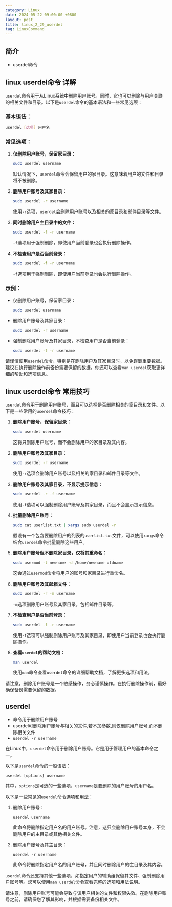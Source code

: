 ```yaml
---
category: Linux
date: 2024-05-22 09:00:00 +0800
layout: post
title: linux_2_29_userdel
tag: LinuxCommand
---
```

## 简介

+ userdel命令

## linux userdel命令 详解

`userdel`命令用于从Linux系统中删除用户账号。同时，它也可以删除与用户关联的相关文件和目录。以下是`userdel`命令的基本语法和一些常见选项：

### 基本语法：

```bash
userdel [选项] 用户名
```

### 常见选项：

1. **仅删除用户账号，保留家目录：**
   ```bash
   sudo userdel username
   ```
   默认情况下，`userdel`命令会保留用户的家目录。这意味着用户的文件和目录将不被删除。

2. **删除用户账号及其家目录：**
   ```bash
   sudo userdel -r username
   ```
   使用`-r`选项，`userdel`会删除用户账号以及相关的家目录和邮件目录等文件。

3. **同时删除用户主目录中的文件：**
   ```bash
   sudo userdel -f -r username
   ```
   `-f`选项用于强制删除，即使用户当前登录也会执行删除操作。

4. **不检查用户是否当前登录：**
   ```bash
   sudo userdel -f -r username
   ```
   `-f`选项用于强制删除，即使用户当前登录也会执行删除操作。

### 示例：

- 仅删除用户账号，保留家目录：
  ```bash
  sudo userdel username
  ```

- 删除用户账号及其家目录：
  ```bash
  sudo userdel -r username
  ```

- 强制删除用户账号及其家目录，不检查用户是否当前登录：
  ```bash
  sudo userdel -f -r username
  ```

请谨慎使用`userdel`命令，特别是在删除用户及其家目录时，以免误删重要数据。建议在执行删除操作前备份需要保留的数据。你还可以查看`man userdel`获取更详细的帮助和选项信息。

## linux userdel命令 常用技巧

`userdel`命令用于删除用户账号，而且可以选择是否删除相关的家目录和文件。以下是一些常用的`userdel`命令技巧：

1. **删除用户账号，保留家目录：**
   ```bash
   sudo userdel username
   ```
   这将只删除用户账号，而不会删除用户的家目录及其内容。

2. **删除用户账号及其家目录：**
   ```bash
   sudo userdel -r username
   ```
   使用`-r`选项会删除用户账号以及相关的家目录和邮件目录等文件。

3. **删除用户账号及其家目录，不显示提示信息：**
   ```bash
   sudo userdel -r -f username
   ```
   使用`-f`选项可以强制删除用户账号及其家目录，而且不会显示提示信息。

4. **批量删除用户账号：**
   ```bash
   sudo cat userlist.txt | xargs sudo userdel -r
   ```
   假设有一个包含要删除用户的列表的`userlist.txt`文件，可以使用`xargs`命令结合`userdel`命令批量删除这些用户。

5. **删除用户账号但不删除家目录，仅将其重命名：**
   ```bash
   sudo usermod -l newname -d /home/newname oldname
   ```
   这会通过`usermod`命令将用户的账号和家目录进行重命名。

6. **删除用户账号及其邮箱文件：**
   ```bash
   sudo userdel -r -m username
   ```
   `-m`选项删除用户账号及其家目录，包括邮件目录等。

7. **不检查用户是否当前登录：**
   ```bash
   sudo userdel -f -r username
   ```
   使用`-f`选项可以强制删除用户账号及其家目录，即使用户当前登录也会执行删除操作。

8. **查看`userdel`的帮助文档：**
   ```bash
   man userdel
   ```
   使用`man`命令查看`userdel`命令的详细帮助文档，了解更多选项和用法。

请注意，删除用户账号是一个敏感操作，务必谨慎操作。在执行删除操作前，最好确保备份需要保留的数据。

## userdel 

+ 命令用于删除用户账号
+ userdel可删除用户账号与相关的文件,若不加参数,则仅删除用户账号,而不删除相关文件
+ `userdel -r username`

在Linux中，`userdel`命令用于删除用户账号。它是用于管理用户的基本命令之一。

以下是`userdel`命令的一般语法：

```
userdel [options] username
```

其中，`options`是可选的一些选项，`username`是要删除的用户账号的用户名。

以下是一些常见的`userdel`命令选项和用法：

1. 删除用户账号：
   ```
   userdel username
   ```

   此命令将删除指定用户名的用户账号。注意，这只会删除用户账号本身，不会删除用户的主目录或其他相关文件。

2. 删除用户账号及其主目录：
   ```
   userdel -r username
   ```

   此命令将删除指定用户名的用户账号，并且同时删除用户的主目录及其内容。

`userdel`命令还支持其他一些选项，如指定用户的辅助组保留其文件、强制删除用户账号等。您可以使用`man userdel`命令查看完整的选项和用法说明。

请注意，删除用户账号可能会导致与该用户相关的文件和权限失效。在删除用户账号之前，请确保您了解其影响，并根据需要备份相关文件。
